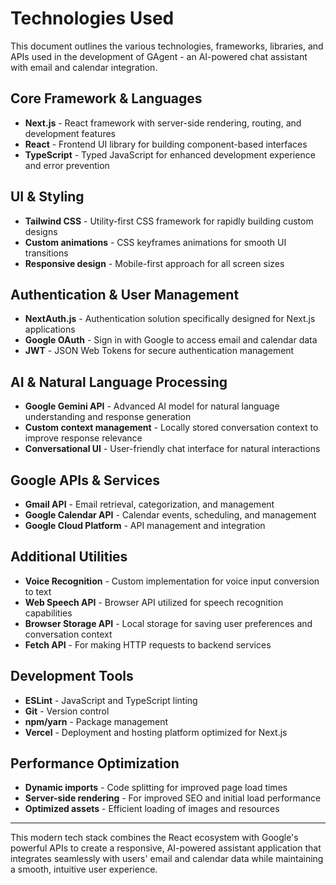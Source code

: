 # Technologies Used

This document outlines the various technologies, frameworks, libraries, and APIs used in the development of GAgent - an AI-powered chat assistant with email and calendar integration.

## Core Framework & Languages

- **Next.js** - React framework with server-side rendering, routing, and development features
- **React** - Frontend UI library for building component-based interfaces
- **TypeScript** - Typed JavaScript for enhanced development experience and error prevention

## UI & Styling

- **Tailwind CSS** - Utility-first CSS framework for rapidly building custom designs
- **Custom animations** - CSS keyframes animations for smooth UI transitions
- **Responsive design** - Mobile-first approach for all screen sizes

## Authentication & User Management

- **NextAuth.js** - Authentication solution specifically designed for Next.js applications
- **Google OAuth** - Sign in with Google to access email and calendar data
- **JWT** - JSON Web Tokens for secure authentication management

## AI & Natural Language Processing

- **Google Gemini API** - Advanced AI model for natural language understanding and response generation
- **Custom context management** - Locally stored conversation context to improve response relevance
- **Conversational UI** - User-friendly chat interface for natural interactions

## Google APIs & Services

- **Gmail API** - Email retrieval, categorization, and management
- **Google Calendar API** - Calendar events, scheduling, and management
- **Google Cloud Platform** - API management and integration

## Additional Utilities

- **Voice Recognition** - Custom implementation for voice input conversion to text
- **Web Speech API** - Browser API utilized for speech recognition capabilities
- **Browser Storage API** - Local storage for saving user preferences and conversation context
- **Fetch API** - For making HTTP requests to backend services

## Development Tools

- **ESLint** - JavaScript and TypeScript linting
- **Git** - Version control
- **npm/yarn** - Package management
- **Vercel** - Deployment and hosting platform optimized for Next.js

## Performance Optimization

- **Dynamic imports** - Code splitting for improved page load times
- **Server-side rendering** - For improved SEO and initial load performance
- **Optimized assets** - Efficient loading of images and resources

---

This modern tech stack combines the React ecosystem with Google's powerful APIs to create a responsive, AI-powered assistant application that integrates seamlessly with users' email and calendar data while maintaining a smooth, intuitive user experience. 